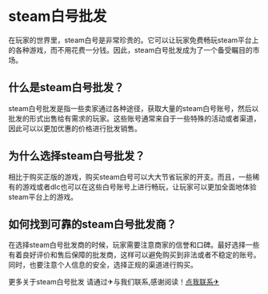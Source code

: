 # steam白号批发

在玩家的世界里，steam白号是非常珍贵的。它可以让玩家免费畅玩steam平台上的各种游戏，而不用花费一分钱。因此，steam白号批发成为了一个备受瞩目的市场。

## 什么是steam白号批发？

steam白号批发是指一些卖家通过各种途径，获取大量的steam白号账号，然后以批发的形式出售给有需求的玩家。这些账号通常来自于一些特殊的活动或者渠道，因此可以以更加优惠的价格进行批发销售。

## 为什么选择steam白号批发？

相比于购买正版的游戏，购买steam白号可以大大节省玩家的开支。而且，一些稀有的游戏或者dlc也可以在这些白号账号上进行畅玩，让玩家可以更加全面地体验steam平台上的游戏。

## 如何找到可靠的steam白号批发商？

在选择steam白号批发商的时候，玩家需要注意商家的信誉和口碑。最好选择一些有着良好评价和售后保障的批发商，这样可以避免购买到非法或者不稳定的账号。同时，也要注意个人信息的安全，选择正规的渠道进行购买。

更多关于steam白号批发 请通过✈与我们联系,感谢阅读！[点我联系✈](https://www.G208.com)